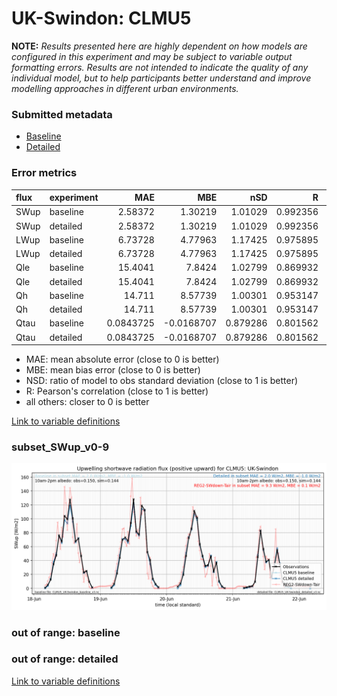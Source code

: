 # UK-Swindon: CLMU5

**NOTE:** *Results presented here are highly dependent on how models are configured in this experiment and may be subject to variable output formatting errors. Results are not intended to indicate the quality of any individual model, but to help participants better understand and improve modelling approaches in different urban environments.*

### Submitted metadata

- [Baseline](CLMU5_UK-Swindon_baseline_attrs.md)
- [Detailed](CLMU5_UK-Swindon_detailed_attrs.md)

### Error metrics

| flux   | experiment   |        MAE |        MBE |      nSD |        R |         5th |       95th |      RMSE |    cRMSE |      AMBE |      1-nSD |        1-R |   nSkewness |   nKurtosis |   Overlap |
|:-------|:-------------|-----------:|-----------:|---------:|---------:|------------:|-----------:|----------:|---------:|----------:|-----------:|-----------:|------------:|------------:|----------:|
| SWup   | baseline     |  2.58372   |  1.30219   | 1.01029  | 0.992356 |  0.795545   |  0.0348643 |  3.95373  | 0.124702 | 1.30219   | 0.010294   | 0.00764357 |  0.153372   |   0.781315  | 0.0840346 |
| SWup   | detailed     |  2.58372   |  1.30219   | 1.01029  | 0.992356 |  0.795545   |  0.0348643 |  3.95373  | 0.124702 | 1.30219   | 0.010294   | 0.00764357 |  0.153372   |   0.781315  | 0.0840346 |
| LWup   | baseline     |  6.73728   |  4.77963   | 1.17425  | 0.975895 |  1.97278    | 23.6337    | 11.278    | 0.294912 | 4.77963   | 0.17425    | 0.0241047  |  0.994573   |   6.74022   | 0.0661546 |
| LWup   | detailed     |  6.73728   |  4.77963   | 1.17425  | 0.975895 |  1.97278    | 23.6337    | 11.278    | 0.294912 | 4.77963   | 0.17425    | 0.0241047  |  0.994573   |   6.74022   | 0.0661546 |
| Qle    | baseline     | 15.4041    |  7.8424    | 1.02799  | 0.869932 |  6.28066    | 12.9458    | 22.3186   | 0.517881 | 7.8424    | 0.0279912  | 0.130068   |  0.00348027 |   0.0514249 | 0.224296  |
| Qle    | detailed     | 15.4041    |  7.8424    | 1.02799  | 0.869932 |  6.28066    | 12.9458    | 22.3186   | 0.517881 | 7.8424    | 0.0279912  | 0.130068   |  0.00348027 |   0.0514249 | 0.224296  |
| Qh     | baseline     | 14.711     |  8.57739   | 1.00301  | 0.953147 | 12.6112     | 11.271     | 20.5926   | 0.306588 | 8.57739   | 0.00300748 | 0.0468526  |  0.0227297  |   0.174405  | 0.104797  |
| Qh     | detailed     | 14.711     |  8.57739   | 1.00301  | 0.953147 | 12.6112     | 11.271     | 20.5926   | 0.306588 | 8.57739   | 0.00300748 | 0.0468526  |  0.0227297  |   0.174405  | 0.104797  |
| Qtau   | baseline     |  0.0843725 | -0.0168707 | 0.879286 | 0.801562 |  0.00840175 |  0.104242  |  0.156854 | 0.602942 | 0.0168707 | 0.120716   | 0.198438   |  0.299577   |   2.22333   | 0.0730072 |
| Qtau   | detailed     |  0.0843725 | -0.0168707 | 0.879286 | 0.801562 |  0.00840175 |  0.104242  |  0.156854 | 0.602942 | 0.0168707 | 0.120716   | 0.198438   |  0.299577   |   2.22333   | 0.0730072 |

 - MAE: mean absolute error (close to 0 is better)
 - MBE: mean bias error (close to 0 is better)
 - NSD: ratio of model to obs standard deviation (close to 1 is better)
 - R: Pearson's correlation (close to 1 is better)
 - all others: closer to 0 is better

[Link to variable definitions](../modelattrs/variable_definitions.md)

### <a name="subset_swup_v0-9"></a>subset_SWup_v0-9
[![CLMU5_UK-Swindon_subset_SWup_v0-9.png](CLMU5_UK-Swindon_subset_SWup_v0-9.png)](CLMU5_UK-Swindon_subset_SWup_v0-9.png)

### out of range: baseline


### out of range: detailed



[Link to variable definitions](../modelattrs/variable_definitions.md)

